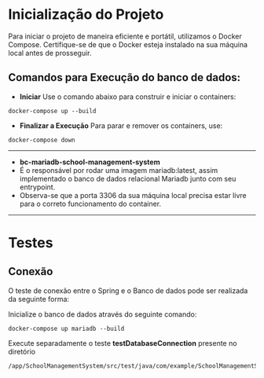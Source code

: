 # Inicialização do Projeto

Para iniciar o projeto de maneira eficiente e portátil, utilizamos o Docker Compose. Certifique-se de que o Docker esteja instalado na sua máquina local antes de prosseguir.


## Comandos para Execução do banco de dados:
- **Iniciar**
Use o comando abaixo para construir e iniciar o containers:
```
docker-compose up --build
```

- **Finalizar a Execução**
Para parar e remover os containers, use:
```
docker-compose down
```

---

- **bc-mariadb-school-management-system**
- É o responsável por rodar uma imagem mariadb:latest, assim implementado o banco de dados relacional Mariadb junto com seu entrypoint.
- Observa-se que a porta 3306 da sua máquina local precisa estar livre para o correto funcionamento do container.

--- 

# Testes

## Conexão
O teste de conexão entre o Spring e o Banco de dados pode ser realizada da seguinte forma:

Inicialize o banco de dados através do seguinte comando:

```
docker-compose up mariadb --build
```

Execute separadamente o teste **testDatabaseConnection** presente no diretório 

```
/app/SchoolManagementSystem/src/test/java/com/example/SchoolManagementSystem/SchoolManagementSystemApplicationTests.java
```



